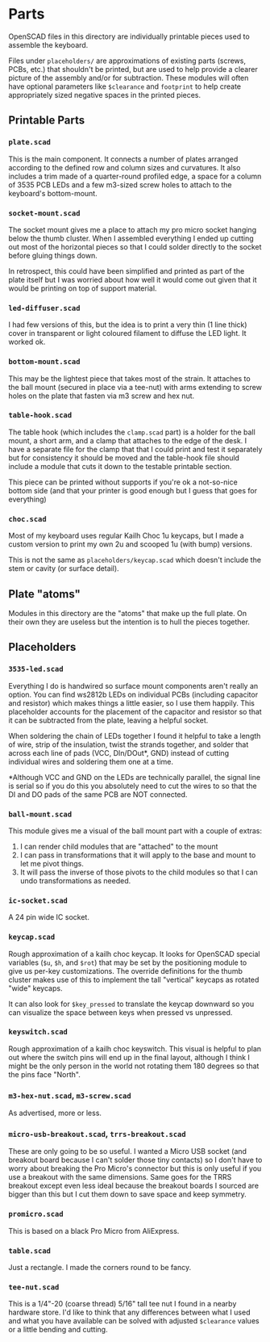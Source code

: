 # Parts

OpenSCAD files in this directory are individually printable pieces used to
assemble the keyboard.

Files under `placeholders/` are approximations of existing parts (screws, PCBs,
etc.) that shouldn't be printed, but are used to help provide a clearer picture
of the assembly and/or for subtraction. These modules will often have optional
parameters like `$clearance` and `footprint` to help create appropriately sized
negative spaces in the printed pieces.

## Printable Parts

### `plate.scad`

This is the main component. It connects a number of plates arranged according to
the defined row and column sizes and curvatures. It also includes a trim made of
a quarter-round profiled edge, a space for a column of 3535 PCB LEDs and a few
m3-sized screw holes to attach to the keyboard's bottom-mount.

### `socket-mount.scad`

The socket mount gives me a place to attach my pro micro socket hanging below
the thumb cluster. When I assembled everything I ended up cutting out most of
the horizontal pieces so that I could solder directly to the socket before
gluing things down.

In retrospect, this could have been simplified and printed as part of the plate
itself but I was worried about how well it would come out given that it would be
printing on top of support material.

### `led-diffuser.scad`

I had few versions of this, but the idea is to print a very thin (1 line thick)
cover in transparent or light coloured filament to diffuse the LED light. It
worked ok.

### `bottom-mount.scad`

This may be the lightest piece that takes most of the strain. It attaches to the
ball mount (secured in place via a tee-nut) with arms extending to screw holes
on the plate that fasten via m3 screw and hex nut.

### `table-hook.scad`

The table hook (which includes the `clamp.scad` part) is a holder for the ball
mount, a short arm, and a clamp that attaches to the edge of the desk. I have
a separate file for the clamp that that I could print and test it separately but
for consistency it should be moved and the table-hook file should include a
module that cuts it down to the testable printable section.

This piece can be printed without supports if you're ok a not-so-nice bottom
side (and that your printer is good enough but I guess that goes for everything)

### `choc.scad`

Most of my keyboard uses regular Kailh Choc 1u keycaps, but I made a custom
version to print my own 2u and scooped 1u (with bump) versions.

This is not the same as `placeholders/keycap.scad` which doesn't include the
stem or cavity (or surface detail).


## Plate "atoms"

Modules in this directory are the "atoms" that make up the full plate. On their
own they are useless but the intention is to hull the pieces together.


## Placeholders

### `3535-led.scad`

Everything I do is handwired so surface mount components aren't really an option.
You can find ws2812b LEDs on individual PCBs (including capacitor and resistor)
which makes things a little easier, so I use them happily. This placeholder
accounts for the placement of the capacitor and resistor so that it can be
subtracted from the plate, leaving a helpful socket.

When soldering the chain of LEDs together I found it helpful to take a length
of wire, strip of the insulation, twist the strands together, and solder that
across each line of pads (VCC, DIn/DOut\*, GND) instead of cutting individual
wires and soldering them one at a time. 

\*Although VCC and GND on the LEDs are technically parallel, the signal line
is serial so if you do this you absolutely need to cut the wires to so that the
DI and DO pads of the same PCB are NOT connected.

### `ball-mount.scad`

This module gives me a visual of the ball mount part with a couple of extras:

1. I can render child modules that are "attached" to the mount
2. I can pass in transformations that it will apply to the base and mount to
   let me pivot things.
3. It will pass the inverse of those pivots to the child modules so that I can
   undo transformations as needed.

### `ic-socket.scad`

A 24 pin wide IC socket.

### `keycap.scad`

Rough approximation of a kailh choc keycap. It looks for OpenSCAD special
variables (`$u`, `$h`, and `$rot`) that may be set by the positioning module to
give us per-key customizations. The override definitions for the thumb cluster
makes use of this to implement the tall "vertical" keycaps as rotated "wide"
keycaps.

It can also look for `$key_pressed` to translate the keycap downward so you can
visualize the space between keys when pressed vs unpressed.

### `keyswitch.scad`

Rough approximation of a kailh choc keyswitch. This visual is helpful to plan
out where the switch pins will end up in the final layout, although I think I
might be the only person in the world not rotating them 180 degrees so that the
pins face "North".

### `m3-hex-nut.scad`, `m3-screw.scad`

As advertised, more or less.

### `micro-usb-breakout.scad`, `trrs-breakout.scad`

These are only going to be so useful. I wanted a Micro USB socket (and breakout
board because I can't solder those tiny contacts) so I don't have to worry about
breaking the Pro Micro's connector but this is only useful if you use a breakout
with the same dimensions. Same goes for the TRRS breakout except even less ideal
because the breakout boards I sourced are bigger than this but I cut them down
to save space and keep symmetry.

### `promicro.scad`

This is based on a black Pro Micro from AliExpress.

### `table.scad`

Just a rectangle. I made the corners round to be fancy.

### `tee-nut.scad`

This is a 1/4"-20 (coarse thread) 5/16" tall tee nut I found in a nearby
hardware store. I'd like to think that any differences between what I used and
what you have available can be solved with adjusted `$clearance` values or a
little bending and cutting.

